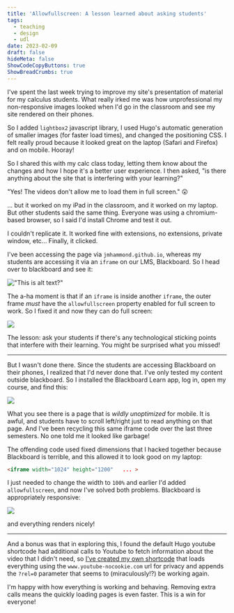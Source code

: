 ```yaml
---
title: 'Allowfullscreen: A lesson learned about asking students'
tags:
  - teaching
  - design
  - udl
date: 2023-02-09
draft: false
hideMeta: false
ShowCodeCopyButtons: true
ShowBreadCrumbs: true
---
```


I've spent the last week trying to improve my site's presentation of material for my calculus students.  What really irked me was how unprofessional my non-responsive images looked when I'd go in the classroom and see my site rendered on their phones.

So I added `lightbox2` javascript library, I used Hugo's automatic generation of smaller images (for faster load times), and changed the positioning CSS.  I felt really proud because it looked great on the laptop (Safari and Firefox) and on mobile. Hooray!

So I shared this with my calc class today, letting them know about the changes and how I hope it's a better user experience. I then asked, "is there anything about the site that is interfering with your learning?" 

"Yes! The videos don't allow me to load them in full screen."  😲

... but it worked on my iPad in the classroom, and it worked on my laptop. But other students said the same thing. Everyone was using a chromium-based browser, so I said I'd install Chrome and test it out.  

I couldn't replicate it.  It worked fine with extensions, no extensions, private window, etc... Finally, it clicked.

I've been accessing the page via `jmhammond.github.io`, whereas my students are accessing it via an `iframe` on our LMS, Blackboard. So I head over to blackboard and see it: 

!["This is alt text?"](./fullscreen-unavailable.png)

The a-ha moment is that if an `iframe` is inside another `iframe`, the outer frame *must* have the `allowfullscreen` property enabled for full screen to work.  So I fixed it and now they can do full screen: 

![](./yes-fullscreen.png)

The lesson: ask your students if there's any technological sticking points that interfere with their learning. You might be surprised what you missed!

---

But I wasn't done there. Since the students are accessing Blackboard on their phones, I realized that I'd never done that.  I've only tested my content outside blackboard. So I installed the Blackboard Learn app, log in, open my course, and find this:

![](./1024px-width.PNG)

What you see there is a page that is *wildly unoptimized* for mobile. It is awful, and students have to scroll left/right just to read anything on that page.  And I've been recycling this same iframe code over the last three semesters. No one told me it looked like garbage! 

The offending code used fixed dimensions that I hacked together because Blackboard is terrible, and this allowed it to look good on my laptop: 
```html
<iframe width="1024" height="1200"   ... >
```

I just needed to change the width to `100%` and earlier I'd added `allowfullscreen`, and now I've solved both problems. Blackboard is appropriately responsive:

![](./100-percent-width.PNG)

and everything renders nicely! 

--- 

And a bonus was that in exploring this, I found the default Hugo youtube shortcode had additional calls to Youtube to fetch information about the video that I didn't need, so [I've created my own shortcode](https://github.com/jmhammond/math-courses/blob/main/layouts/shortcodes/youtube.html) that loads everything using the `www.youtube-nocookie.com` url for privacy and appends the `?rel=0` parameter that seems to (miraculously!?) be working again.  

I'm happy with how everything is working and behaving. Removing extra calls means the quickly loading pages is even faster. This is a win for everyone!